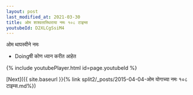 ```yaml
---
layout: post
last_modified_at: 2021-03-30
title: ओम शाश्वतास्थिराया नमः १०८ टाइम्स
youtubeId: D2XLCgSsiM4
---
```

 
 
 ओम थापस्वीने नमः  
 
 -  Doingषी कोण ध्यान करीत आहेत 
 
  
 
  
 
 
 
 
 
 


{% include youtubePlayer.html id=page.youtubeId %}
 
[Next]({{ site.baseurl }}{% link  split2/_posts/2015-04-04-ओम योगाच्या नमः १०८ टाइम्स.md%})
 
